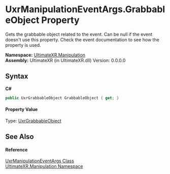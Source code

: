 # UxrManipulationEventArgs.GrabbableObject Property 
 

Gets the grabbable object related to the event. Can be null if the event doesn't use this property. Check the event documentation to see how the property is used.

**Namespace:**&nbsp;<a href="N_UltimateXR_Manipulation">UltimateXR.Manipulation</a><br />**Assembly:**&nbsp;UltimateXR (in UltimateXR.dll) Version: 0.0.0.0

## Syntax

**C#**<br />
``` C#
public UxrGrabbableObject GrabbableObject { get; }
```


#### Property Value
Type: <a href="T_UltimateXR_Manipulation_UxrGrabbableObject">UxrGrabbableObject</a>

## See Also


#### Reference
<a href="T_UltimateXR_Manipulation_UxrManipulationEventArgs">UxrManipulationEventArgs Class</a><br /><a href="N_UltimateXR_Manipulation">UltimateXR.Manipulation Namespace</a><br />
